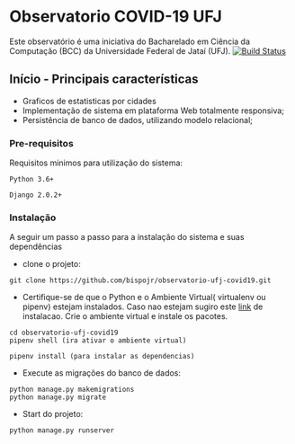 # Observatorio COVID-19 UFJ

Este observatório é uma iniciativa do Bacharelado em Ciência da Computação (BCC) da Universidade Federal de Jataí (UFJ).
 [![Build Status](https://travis-ci.org/bispojr/observatorio-ufj-covid19.svg?branch=master)](https://travis-ci.org/bispojr/observatorio-ufj-covid19)

## Início - Principais características

* Graficos de estatisticas por cidades
* Implementação de sistema em plataforma Web totalmente responsiva;
* Persistência de banco de dados, utilizando modelo relacional;

### Pre-requisitos

Requisitos minimos para utilização do sistema:

```
Python 3.6+
```
```
Django 2.0.2+
```

### Instalação

A seguir um passo a passo para a instalação do sistema e suas dependências

* clone o projeto:
```
git clone https://github.com/bispojr/observatorio-ufj-covid19.git
```
* Certifique-se de que o Python e o Ambiente Virtual( virtualenv ou pipenv) estejam instalados. Caso nao estejam sugiro este [link](https://medium.com/@krishnaregmi/pipenv-vs-virtualenv-vs-conda-environment-3dde3f6869ed) de instalacao.
Crie o ambiente virtual e instale os pacotes.
 ```
 cd observatorio-ufj-covid19
 pipenv shell (ira ativar o ambiente virtual)
 
 pipenv install (para instalar as dependencias)
```
* Execute as migrações do banco de dados:

```
python manage.py makemigrations
python manage.py migrate
```
* Start do projeto:

```
python manage.py runserver
```

<!-- ## Executando Testes



### Break down into end to end tests

Explain what these tests test and why

```
Give an example
```

### And coding style tests

Explain what these tests test and why

```
Give an example
```

## Deployment

Add additional notes about how to deploy this on a live system

## Built With

* [Dropwizard](http://www.dropwizard.io/1.0.2/docs/) - The web framework used
* [Maven](https://maven.apache.org/) - Dependency Management
* [ROME](https://rometools.github.io/rome/) - Used to generate RSS Feeds

## Contributing

Please read [CONTRIBUTING.md](https://gist.github.com/PurpleBooth/b24679402957c63ec426) for details on our code of conduct, and the process for submitting pull requests to us.

## Versioning

We use [SemVer](http://semver.org/) for versioning. For the versions available, see the [tags on this repository](https://github.com/your/project/tags). 

## Authors

* **Billie Thompson** - *Initial work* - [PurpleBooth](https://github.com/PurpleBooth)

See also the list of [contributors](https://github.com/your/project/contributors) who participated in this project.

## License

This project is licensed under the MIT License - see the [LICENSE.md](LICENSE.md) file for details

## Acknowledgments

* Hat tip to anyone whose code was used
* Inspiration
* etc -->

